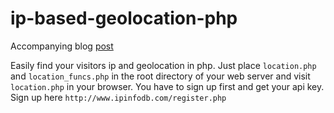 ip-based-geolocation-php
========================
Accompanying blog [post](http://karagiorgis.info/blog/php/easily-find-visitors-ip-address-location-php/ "Blog Post")

Easily find your visitors ip and geolocation in php. Just place `location.php` and `location_funcs.php` in the root directory of your web server and visit `location.php` in your browser. You have to sign up first and get your api key. Sign up here `http://www.ipinfodb.com/register.php`
